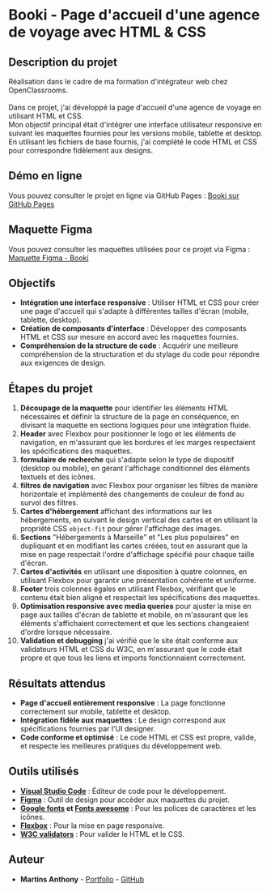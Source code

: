 # Booki - Page d'accueil d'une agence de voyage avec HTML & CSS

## Description du projet

Réalisation dans le cadre de ma formation d'intégrateur web chez OpenClassrooms.<br><br>
Dans ce projet, j'ai développé la page d'accueil d'une agence de voyage en utilisant HTML et CSS.<br> 
Mon objectif principal était d'intégrer une interface utilisateur responsive en suivant les maquettes fournies pour les versions mobile, tablette et desktop.<br> 
En utilisant les fichiers de base fournis, j'ai complété le code HTML et CSS pour correspondre fidèlement aux designs.

## Démo en ligne

Vous pouvez consulter le projet en ligne via GitHub Pages : [Booki sur GitHub Pages](https://martins-anthony.github.io/Booki/)

## Maquette Figma

Vous pouvez consulter les maquettes utilisées pour ce projet via Figma : [Maquette Figma - Booki](https://www.figma.com/design/B3eLowtWREc9YXzBcGRAHn/Maquettes-Booki)

## Objectifs

- **Intégration une interface responsive** : Utiliser HTML et CSS pour créer une page d'accueil qui s'adapte à différentes tailles d'écran (mobile, tablette, desktop).
- **Création de composants d'interface** : Développer des composants HTML et CSS sur mesure en accord avec les maquettes fournies.
- **Compréhension de la structure de code** : Acquérir une meilleure compréhension de la structuration et du stylage du code pour répondre aux exigences de design.

## Étapes du projet

1. **Découpage de la maquette** pour identifier les éléments HTML nécessaires et définir la structure de la page en conséquence, en divisant la maquette en sections logiques pour une intégration fluide.
2. **Header** avec Flexbox pour positionner le logo et les éléments de navigation, en m'assurant que les bordures et les marges respectaient les spécifications des maquettes.
4. **formulaire de recherche** qui s'adapte selon le type de dispositif (desktop ou mobile), en gérant l'affichage conditionnel des éléments textuels et des icônes.
5. **filtres de navigation** avec Flexbox pour organiser les filtres de manière horizontale et implémenté des changements de couleur de fond au survol des filtres.
6. **Cartes d'hébergement** affichant des informations sur les hébergements, en suivant le design vertical des cartes et en utilisant la propriété CSS `object-fit` pour gérer l'affichage des images.
7. **Sections** "Hébergements à Marseille" et "Les plus populaires" en dupliquant et en modifiant les cartes créées, tout en assurant que la mise en page respectait l'ordre d'affichage spécifié pour chaque taille d'écran.
8. **Cartes d'activités** en utilisant une disposition à quatre colonnes, en utilisant Flexbox pour garantir une présentation cohérente et uniforme.
9. **Footer** trois colonnes égales en utilisant Flexbox, vérifiant que le contenu était bien aligné et respectait les spécifications des maquettes.
10. **Optimisation responsive avec media queries** pour ajuster la mise en page aux tailles d'écran de tablette et mobile, en m'assurant que les éléments s'affichaient correctement et que les sections changeaient d'ordre lorsque nécessaire.
11. **Validation et debugging** j'ai vérifié que le site était conforme aux validateurs HTML et CSS du W3C, en m'assurant que le code était propre et que tous les liens et imports fonctionnaient correctement.

## Résultats attendus

- **Page d'accueil entièrement responsive** : La page fonctionne correctement sur mobile, tablette et desktop.
- **Intégration fidèle aux maquettes** : Le design correspond aux spécifications fournies par l'UI designer.
- **Code conforme et optimisé** : Le code HTML et CSS est propre, valide, et respecte les meilleures pratiques du développement web.

## Outils utilisés

- **[Visual Studio Code](https://code.visualstudio.com)** : Éditeur de code pour le développement.
- **[Figma](https://www.figma.com/fr-fr/)** : Outil de design pour accéder aux maquettes du projet.
- **[Google fonts](https://fonts.google.com/) et [Fonts awesome](https://fontawesome.com/)** : Pour les polices de caractères et les icônes.
- **[Flexbox](https://developer.mozilla.org/fr/docs/Learn/CSS/CSS_layout/Flexbox)** : Pour la mise en page responsive.
- **[W3C validators](https://www.w3.org/)** : Pour valider le HTML et le CSS.

## Auteur

- **Martins Anthony** - [Portfolio](https://webcraft-anthony.com/) - [GitHub](https://github.com/Martins-Anthony)
